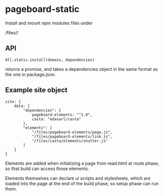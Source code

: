 pageboard-static
================

Install and mount npm modules files under

<domain>/files/<module>/


API
---

`All.static.install(domain, dependencies)`

returns a promise, and takes a dependencies object in the same format as the one
in package.json.


Example site object
-------------------

```
site: {
	data: {
		"dependencies": {
			pageboard-elements: "^1.0",
			casta: "edasarl/casta"
		},
		"elements": [
			"/files/pageboard-elements/page.js",
			"/files/pageboard-elements/link.js",
			"/files/casta/elements/shutter.js"
		]
	}
}
```

Elements are added when initializing a page from read.html at route phase, so
that build can access those elements.

Elements themselves can declare ui scripts and stylesheets, which are loaded
into the page at the end of the build phase, so setup phase can run them.


